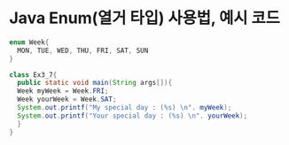
# Java Enum(열거 타입) 사용법, 예시 코드

```java
enum Week{
  MON, TUE, WED, THU, FRI, SAT, SUN
}
```

```java
class Ex3_7{
  public static void main(String args[]){
  Week myWeek = Week.FRI;
  Week yourWeek = Week.SAT;
  System.out.printf("My special day : (%s) \n". myWeek);
  System.out.printf("Your special day : (%s) \n". yourWeek);
  }
}
```
  
